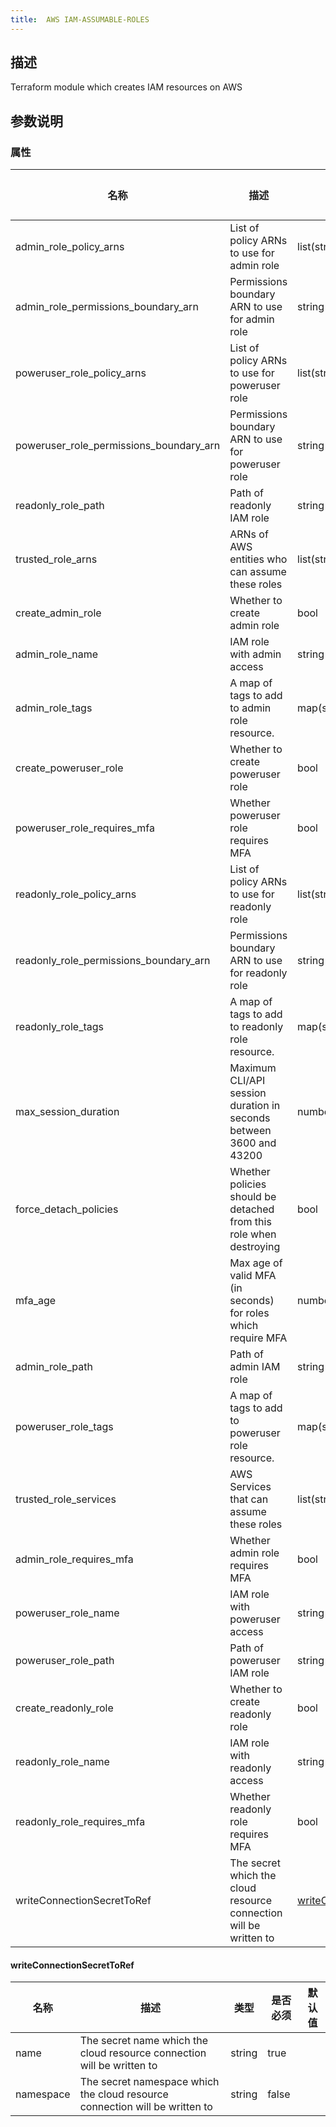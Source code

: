 ```yaml
---
title:  AWS IAM-ASSUMABLE-ROLES
---
```


## 描述

Terraform module which creates IAM resources on AWS

## 参数说明


### 属性

 名称 | 描述 | 类型 | 是否必须 | 默认值 
 ------------ | ------------- | ------------- | ------------- | ------------- 
 admin_role_policy_arns | List of policy ARNs to use for admin role | list(string) | false |  
 admin_role_permissions_boundary_arn | Permissions boundary ARN to use for admin role | string | false |  
 poweruser_role_policy_arns | List of policy ARNs to use for poweruser role | list(string) | false |  
 poweruser_role_permissions_boundary_arn | Permissions boundary ARN to use for poweruser role | string | false |  
 readonly_role_path | Path of readonly IAM role | string | false |  
 trusted_role_arns | ARNs of AWS entities who can assume these roles | list(string) | false |  
 create_admin_role | Whether to create admin role | bool | false |  
 admin_role_name | IAM role with admin access | string | false |  
 admin_role_tags | A map of tags to add to admin role resource. | map(string) | false |  
 create_poweruser_role | Whether to create poweruser role | bool | false |  
 poweruser_role_requires_mfa | Whether poweruser role requires MFA | bool | false |  
 readonly_role_policy_arns | List of policy ARNs to use for readonly role | list(string) | false |  
 readonly_role_permissions_boundary_arn | Permissions boundary ARN to use for readonly role | string | false |  
 readonly_role_tags | A map of tags to add to readonly role resource. | map(string) | false |  
 max_session_duration | Maximum CLI/API session duration in seconds between 3600 and 43200 | number | false |  
 force_detach_policies | Whether policies should be detached from this role when destroying | bool | false |  
 mfa_age | Max age of valid MFA (in seconds) for roles which require MFA | number | false |  
 admin_role_path | Path of admin IAM role | string | false |  
 poweruser_role_tags | A map of tags to add to poweruser role resource. | map(string) | false |  
 trusted_role_services | AWS Services that can assume these roles | list(string) | false |  
 admin_role_requires_mfa | Whether admin role requires MFA | bool | false |  
 poweruser_role_name | IAM role with poweruser access | string | false |  
 poweruser_role_path | Path of poweruser IAM role | string | false |  
 create_readonly_role | Whether to create readonly role | bool | false |  
 readonly_role_name | IAM role with readonly access | string | false |  
 readonly_role_requires_mfa | Whether readonly role requires MFA | bool | false |  
 writeConnectionSecretToRef | The secret which the cloud resource connection will be written to | [writeConnectionSecretToRef](#writeConnectionSecretToRef) | false |  


#### writeConnectionSecretToRef

 名称 | 描述 | 类型 | 是否必须 | 默认值 
 ------------ | ------------- | ------------- | ------------- | ------------- 
 name | The secret name which the cloud resource connection will be written to | string | true |  
 namespace | The secret namespace which the cloud resource connection will be written to | string | false |  

